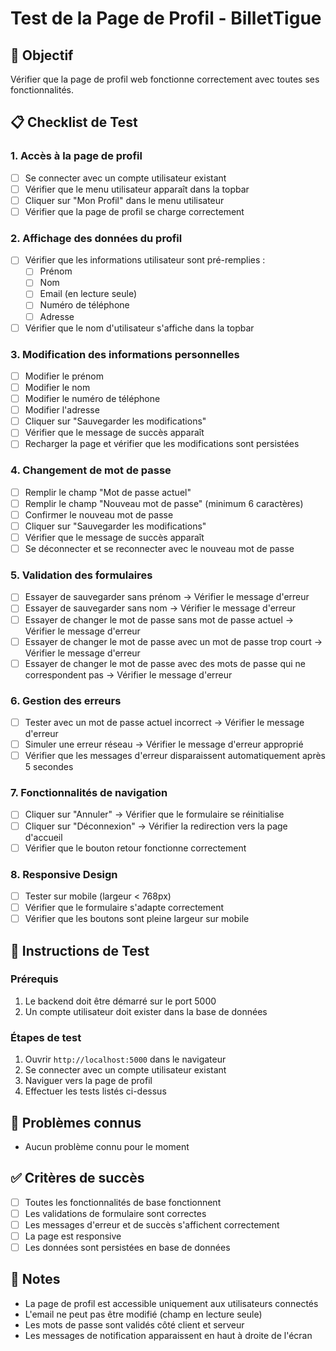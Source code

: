 # Test de la Page de Profil - BilletTigue

## 🎯 Objectif
Vérifier que la page de profil web fonctionne correctement avec toutes ses fonctionnalités.

## 📋 Checklist de Test

### 1. **Accès à la page de profil**
- [ ] Se connecter avec un compte utilisateur existant
- [ ] Vérifier que le menu utilisateur apparaît dans la topbar
- [ ] Cliquer sur "Mon Profil" dans le menu utilisateur
- [ ] Vérifier que la page de profil se charge correctement

### 2. **Affichage des données du profil**
- [ ] Vérifier que les informations utilisateur sont pré-remplies :
  - [ ] Prénom
  - [ ] Nom
  - [ ] Email (en lecture seule)
  - [ ] Numéro de téléphone
  - [ ] Adresse
- [ ] Vérifier que le nom d'utilisateur s'affiche dans la topbar

### 3. **Modification des informations personnelles**
- [ ] Modifier le prénom
- [ ] Modifier le nom
- [ ] Modifier le numéro de téléphone
- [ ] Modifier l'adresse
- [ ] Cliquer sur "Sauvegarder les modifications"
- [ ] Vérifier que le message de succès apparaît
- [ ] Recharger la page et vérifier que les modifications sont persistées

### 4. **Changement de mot de passe**
- [ ] Remplir le champ "Mot de passe actuel"
- [ ] Remplir le champ "Nouveau mot de passe" (minimum 6 caractères)
- [ ] Confirmer le nouveau mot de passe
- [ ] Cliquer sur "Sauvegarder les modifications"
- [ ] Vérifier que le message de succès apparaît
- [ ] Se déconnecter et se reconnecter avec le nouveau mot de passe

### 5. **Validation des formulaires**
- [ ] Essayer de sauvegarder sans prénom → Vérifier le message d'erreur
- [ ] Essayer de sauvegarder sans nom → Vérifier le message d'erreur
- [ ] Essayer de changer le mot de passe sans mot de passe actuel → Vérifier le message d'erreur
- [ ] Essayer de changer le mot de passe avec un mot de passe trop court → Vérifier le message d'erreur
- [ ] Essayer de changer le mot de passe avec des mots de passe qui ne correspondent pas → Vérifier le message d'erreur

### 6. **Gestion des erreurs**
- [ ] Tester avec un mot de passe actuel incorrect → Vérifier le message d'erreur
- [ ] Simuler une erreur réseau → Vérifier le message d'erreur approprié
- [ ] Vérifier que les messages d'erreur disparaissent automatiquement après 5 secondes

### 7. **Fonctionnalités de navigation**
- [ ] Cliquer sur "Annuler" → Vérifier que le formulaire se réinitialise
- [ ] Cliquer sur "Déconnexion" → Vérifier la redirection vers la page d'accueil
- [ ] Vérifier que le bouton retour fonctionne correctement

### 8. **Responsive Design**
- [ ] Tester sur mobile (largeur < 768px)
- [ ] Vérifier que le formulaire s'adapte correctement
- [ ] Vérifier que les boutons sont pleine largeur sur mobile

## 🚀 Instructions de Test

### Prérequis
1. Le backend doit être démarré sur le port 5000
2. Un compte utilisateur doit exister dans la base de données

### Étapes de test
1. Ouvrir `http://localhost:5000` dans le navigateur
2. Se connecter avec un compte utilisateur existant
3. Naviguer vers la page de profil
4. Effectuer les tests listés ci-dessus

## 🐛 Problèmes connus
- Aucun problème connu pour le moment

## ✅ Critères de succès
- [ ] Toutes les fonctionnalités de base fonctionnent
- [ ] Les validations de formulaire sont correctes
- [ ] Les messages d'erreur et de succès s'affichent correctement
- [ ] La page est responsive
- [ ] Les données sont persistées en base de données

## 📝 Notes
- La page de profil est accessible uniquement aux utilisateurs connectés
- L'email ne peut pas être modifié (champ en lecture seule)
- Les mots de passe sont validés côté client et serveur
- Les messages de notification apparaissent en haut à droite de l'écran 